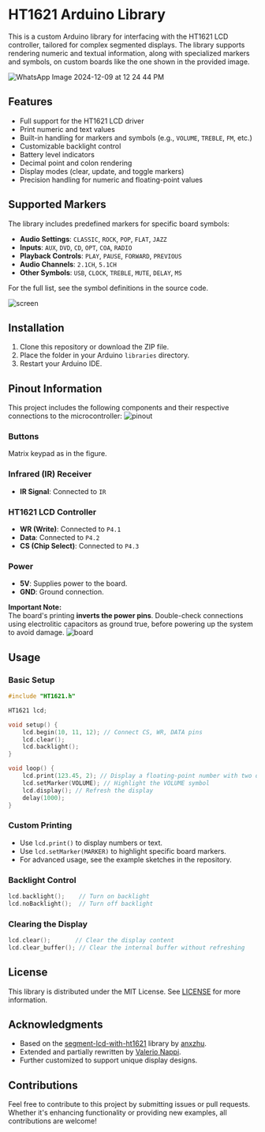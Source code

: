 # HT1621 Arduino Library

This is a custom Arduino library for interfacing with the HT1621 LCD controller, tailored for complex segmented displays. The library supports rendering numeric and textual information, along with specialized markers and symbols, on custom boards like the one shown in the provided image.

![WhatsApp Image 2024-12-09 at 12 24 44 PM](https://github.com/user-attachments/assets/49e47768-2e3c-4afd-906b-733b32498530)

## Features

- Full support for the HT1621 LCD driver
- Print numeric and text values
- Built-in handling for markers and symbols (e.g., `VOLUME`, `TREBLE`, `FM`, etc.)
- Customizable backlight control
- Battery level indicators
- Decimal point and colon rendering
- Display modes (clear, update, and toggle markers)
- Precision handling for numeric and floating-point values

## Supported Markers

The library includes predefined markers for specific board symbols:

- **Audio Settings**: `CLASSIC`, `ROCK`, `POP`, `FLAT`, `JAZZ`
- **Inputs**: `AUX`, `DVD`, `CD`, `OPT`, `COA`, `RADIO`
- **Playback Controls**: `PLAY`, `PAUSE`, `FORWARD`, `PREVIOUS`
- **Audio Channels**: `2.1CH`, `5.1CH`
- **Other Symbols**: `USB`, `CLOCK`, `TREBLE`, `MUTE`, `DELAY`, `MS`

For the full list, see the symbol definitions in the source code.

![screen](https://github.com/user-attachments/assets/d10e18f4-f12f-41cb-bdeb-1a9ba0de5217)

## Installation

1. Clone this repository or download the ZIP file.
2. Place the folder in your Arduino `libraries` directory.
3. Restart your Arduino IDE.

## Pinout Information

This project includes the following components and their respective connections to the microcontroller:
![pinout](https://github.com/user-attachments/assets/b4a892cd-8ed3-4e94-a226-9912a4fe7ff3)

### Buttons
Matrix keypad as in the figure.

### Infrared (IR) Receiver
- **IR Signal**: Connected to `IR`

### HT1621 LCD Controller
- **WR (Write)**: Connected to `P4.1`
- **Data**: Connected to `P4.2`
- **CS (Chip Select)**: Connected to `P4.3`

### Power
- **5V**: Supplies power to the board.
- **GND**: Ground connection.

**Important Note:**  
The board's printing **inverts the power pins**. Double-check connections using electrolitic capacitors as ground true, before powering up the system to avoid damage.
![board](https://github.com/user-attachments/assets/79b53761-ee65-48f4-bd4e-3224410f44fd)


## Usage

### Basic Setup

```cpp
#include "HT1621.h"

HT1621 lcd;

void setup() {
    lcd.begin(10, 11, 12); // Connect CS, WR, DATA pins
    lcd.clear();
    lcd.backlight();
}

void loop() {
    lcd.print(123.45, 2); // Display a floating-point number with two decimals
    lcd.setMarker(VOLUME); // Highlight the VOLUME symbol
    lcd.display(); // Refresh the display
    delay(1000);
}
```

### Custom Printing

- Use `lcd.print()` to display numbers or text.
- Use `lcd.setMarker(MARKER)` to highlight specific board markers.
- For advanced usage, see the example sketches in the repository.

### Backlight Control

```cpp
lcd.backlight();    // Turn on backlight
lcd.noBacklight();  // Turn off backlight
```

### Clearing the Display

```cpp
lcd.clear();       // Clear the display content
lcd.clear_buffer(); // Clear the internal buffer without refreshing
```

## License

This library is distributed under the MIT License. See [LICENSE](LICENSE) for more information.

## Acknowledgments

- Based on the [segment-lcd-with-ht1621](https://github.com/anxzhu/segment-lcd-with-ht1621) library by [anxzhu](https://github.com/anxzhu).
- Extended and partially rewritten by [Valerio Nappi](https://github.com/valerionew).
- Further customized to support unique display designs.

## Contributions

Feel free to contribute to this project by submitting issues or pull requests. Whether it's enhancing functionality or providing new examples, all contributions are welcome!
